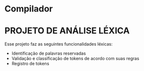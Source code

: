 # Compilador 

# PROJETO DE ANÁLISE LÉXICA

Esse projeto faz as seguintes funcionalidades léxicas:
* Identificação de palavras reservadas
* Validação e classificação de tokens de acordo com suas regras
* Registro de tokens
